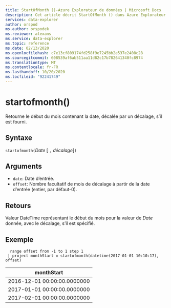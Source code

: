 ```yaml
---
title: StartOfMonth ()-Azure Explorateur de données | Microsoft Docs
description: Cet article décrit StartOfMonth () dans Azure Explorateur de données.
services: data-explorer
author: orspod
ms.author: orspodek
ms.reviewer: alexans
ms.service: data-explorer
ms.topic: reference
ms.date: 02/13/2020
ms.openlocfilehash: c7e13cf809174fd258f9e7245bb2e537e2408c28
ms.sourcegitcommit: 608539af6ab511aa11d82c17b782641340fc8974
ms.translationtype: MT
ms.contentlocale: fr-FR
ms.lasthandoff: 10/20/2020
ms.locfileid: "92241749"
---
```

# <a name="startofmonth"></a>startofmonth()

Retourne le début du mois contenant la date, décalée par un décalage, s’il est fourni.

## <a name="syntax"></a>Syntaxe

`startofmonth(`*Date* [ `,` *décalage*]`)`

## <a name="arguments"></a>Arguments

* `date`: Date d’entrée.
* `offset`: Nombre facultatif de mois de décalage à partir de la date d’entrée (entier, par défaut-0).

## <a name="returns"></a>Retours

Valeur DateTime représentant le début du mois pour la valeur de *Date* donnée, avec le décalage, s’il est spécifié.

## <a name="example"></a>Exemple

```kusto
  range offset from -1 to 1 step 1
 | project monthStart = startofmonth(datetime(2017-01-01 10:10:17), offset) 
```

|monthStart|
|---|
|2016-12-01 00:00:00.0000000|
|2017-01-01 00:00:00.0000000|
|2017-02-01 00:00:00.0000000|